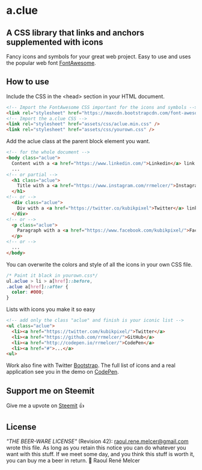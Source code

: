 a.clue
======
## A CSS library that links and anchors supplemented with icons
Fancy icons and symbols for your great web project.
Easy to use and uses the popular web font [FontAwesome](http://fortawesome.github.io/Font-Awesome/).

## How to use
Include the CSS in the \<head\> section in your HTML document.
```html
<!-- Import the FontAwesome CSS important for the icons and symbols -->
<link rel="stylesheet" href="https://maxcdn.bootstrapcdn.com/font-awesome/x.x.x/css/font-awesome.min.css" />
<!-- Import the a.clue CSS -->
<link rel="stylesheet" href="assets/css/aclue.min.css" />
<link rel="stylesheet" href="assets/css/yourown.css" />
```
Add the aclue class at the parent block element you want.
```html
<!-- for the whole document -->
<body class="aclue">
  Content with a <a href="https://www.linkedin.com/">Linkedin</a> link
  ...
<!-- or partial -->
  <h1 class="aclue">
    Title with a <a href="https://www.instagram.com/rrmelcer/">Instagram</a> link
  </h1>
<!-- or -->
  <div class="aclue">
    Div with a <a href="https://twitter.co/kubikpixel">Twitter</a> link
  </div>
<!-- or -->
  <p class="aclue">
    Paragraph with a <a href="https://www.facebook.com/kubikpixel/">Facebook</a> link
  </p>
<!-- or -->
  ...
</body>
```

You can overwrite the colors and style of all the icons in your own CSS file.
```css
/* Paint it black in yourown.css*/
ul.aclue > li > a[href]::before,
.aclue a[href]::after {
  color: #000;
}
```

Lists with icons you make it so easy
```html
<!-- add only the class "aclue" and finish is your iconic list -->
<ul class="aclue">
  <li><a href="https://twitter.com/kubikpixel/">Twitter</a>
  <li><a href="https://github.com/rrmelcer/">GitHub</a>
  <li><a href="http://codepen.io/rrmelcer/">CodePen</a>
  <li><a href="#">...</a>
<ul>
```
Work also fine with Twitter [Bootstrap](http://getbootstrap.com/). The full list of icons and a real application see you in the demo on [CodePen](http://codepen.io/rrmelcer/pen/MyjpQK?editors=1100).

## Support me on Steemit
Give me a upvote on [Steemit](https://steemit.com/utopian-io/@spite77/a-clue) :thumbsup:

## License
*"THE BEER-WARE LICENSE"* (Revision 42):
<raoul.rene.melcer@gmail.com> wrote this file. As long as you retain this
notice you can do whatever you want with this stuff. If we meet some day,
and you think this stuff is worth it, you can buy me a beer in return.
:beers: Raoul René Melcer
